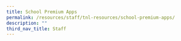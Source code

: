 ```yaml
---
title: School Premium Apps
permalink: /resources/staff/tnl-resources/school-premium-apps/
description: ""
third_nav_title: Staff
---
```


